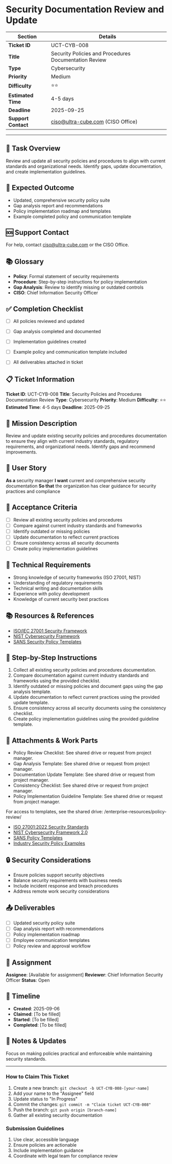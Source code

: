 # Security Documentation Review and Update

| Section                | Details                                                      |
|------------------------|--------------------------------------------------------------|
| **Ticket ID**          | UCT-CYB-008                                                  |
| **Title**              | Security Policies and Procedures Documentation Review         |
| **Type**               | Cybersecurity                                                |
| **Priority**           | Medium                                                       |
| **Difficulty**         | ⭐⭐                                                          |
| **Estimated Time**     | 4-5 days                                                     |
| **Deadline**           | 2025-09-25                                                   |
| **Support Contact**    | ciso@ultra-cube.com (CISO Office)                            |

---

## 📝 Task Overview
Review and update all security policies and procedures to align with current standards and organizational needs. Identify gaps, update documentation, and create implementation guidelines.

## 🎯 Expected Outcome
- Updated, comprehensive security policy suite
- Gap analysis report and recommendations
- Policy implementation roadmap and templates
- Example completed policy and communication template

## 🆘 Support Contact
For help, contact ciso@ultra-cube.com or the CISO Office.

## 📚 Glossary
- **Policy**: Formal statement of security requirements
- **Procedure**: Step-by-step instructions for policy implementation
- **Gap Analysis**: Review to identify missing or outdated controls
- **CISO**: Chief Information Security Officer

## ✅ Completion Checklist
- [ ] All policies reviewed and updated
- [ ] Gap analysis completed and documented
- [ ] Implementation guidelines created
- [ ] Example policy and communication template included
- [ ] All deliverables attached in ticket


## 📋 Ticket Information

**Ticket ID**: UCT-CYB-008
**Title**: Security Policies and Procedures Documentation Review
**Type**: Cybersecurity
**Priority**: Medium
**Difficulty**: ⭐⭐
**Estimated Time**: 4-5 days
**Deadline**: 2025-09-25

## 🎯 Mission Description

Review and update existing security policies and procedures documentation to ensure they align with current industry standards, regulatory requirements, and organizational needs. Identify gaps and recommend improvements.

## 👤 User Story

**As a** security manager
**I want** current and comprehensive security documentation
**So that** the organization has clear guidance for security practices and compliance

## 📝 Acceptance Criteria

- [ ] Review all existing security policies and procedures
- [ ] Compare against current industry standards and frameworks
- [ ] Identify outdated or missing policies
- [ ] Update documentation to reflect current practices
- [ ] Ensure consistency across all security documents
- [ ] Create policy implementation guidelines

## 🔧 Technical Requirements

- Strong knowledge of security frameworks (ISO 27001, NIST)
- Understanding of regulatory requirements
- Technical writing and documentation skills
- Experience with policy development
- Knowledge of current security best practices

## 📚 Resources & References

- [ISO/IEC 27001 Security Framework](https://www.iso.org/isoiec-27001-information-security.html)
- [NIST Cybersecurity Framework](https://www.nist.gov/cyberframework)
- [SANS Security Policy Templates](https://www.sans.org/information-security-policy/)

## 📝 Step-by-Step Instructions

1. Collect all existing security policies and procedures documentation.
2. Compare documentation against current industry standards and frameworks using the provided checklist.
3. Identify outdated or missing policies and document gaps using the gap analysis template.
4. Update documentation to reflect current practices using the provided update template.
5. Ensure consistency across all security documents using the consistency checklist.
6. Create policy implementation guidelines using the provided guideline template.

## 📎 Attachments & Work Parts

- Policy Review Checklist: See shared drive or request from project manager.
- Gap Analysis Template: See shared drive or request from project manager.
- Documentation Update Template: See shared drive or request from project manager.
- Consistency Checklist: See shared drive or request from project manager.
- Policy Implementation Guideline Template: See shared drive or request from project manager.

For access to templates, see the shared drive: /enterprise-resources/policy-review/

- [ISO 27001:2022 Security Standards](https://www.iso.org/)
- [NIST Cybersecurity Framework 2.0](https://www.nist.gov/cyberframework)
- [SANS Policy Templates](https://www.sans.org/information-security-policy/)
- [Industry Security Policy Examples](various-sources)

## 🔒 Security Considerations

- Ensure policies support security objectives
- Balance security requirements with business needs
- Include incident response and breach procedures
- Address remote work security considerations

## 📤 Deliverables

- [ ] Updated security policy suite
- [ ] Gap analysis report with recommendations
- [ ] Policy implementation roadmap
- [ ] Employee communication templates
- [ ] Policy review and approval workflow

## 👥 Assignment

**Assignee**: [Available for assignment]
**Reviewer**: Chief Information Security Officer
**Status**: Open

## 📅 Timeline

- **Created**: 2025-09-06
- **Claimed**: [To be filled]
- **Started**: [To be filled]
- **Completed**: [To be filled]

## 💬 Notes & Updates

Focus on making policies practical and enforceable while maintaining security standards.

---

### How to Claim This Ticket

1. Create a new branch: `git checkout -b UCT-CYB-008-[your-name]`
2. Add your name to the "Assignee" field
3. Update status to "In Progress"
4. Commit the changes: `git commit -m "Claim ticket UCT-CYB-008"`
5. Push the branch: `git push origin [branch-name]`
6. Gather all existing security documentation

### Submission Guidelines

1. Use clear, accessible language
2. Ensure policies are actionable
3. Include implementation guidance
4. Coordinate with legal team for compliance review
